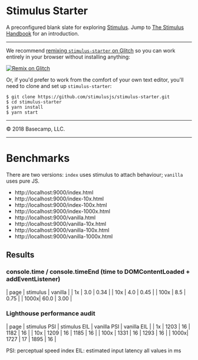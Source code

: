 # Stimulus Starter

A preconfigured blank slate for exploring [Stimulus](https://github.com/stimulusjs/stimulus). Jump to [The Stimulus Handbook](https://stimulusjs.org/handbook/introduction) for an introduction.

---

We recommend [remixing `stimulus-starter` on Glitch](https://glitch.com/edit/#!/import/github/stimulusjs/stimulus-starter) so you can work entirely in your browser without installing anything:

[![Remix on Glitch](https://cdn.glitch.com/2703baf2-b643-4da7-ab91-7ee2a2d00b5b%2Fremix-button.svg)](https://glitch.com/edit/#!/import/github/stimulusjs/stimulus-starter)

Or, if you'd prefer to work from the comfort of your own text editor, you'll need to clone and set up `stimulus-starter`:

```
$ git clone https://github.com/stimulusjs/stimulus-starter.git
$ cd stimulus-starter
$ yarn install
$ yarn start
```

---

© 2018 Basecamp, LLC.

---

# Benchmarks

There are two versions: `index` uses stimulus to attach behaviour; `vanilla` uses pure JS.

- http://localhost:9000/index.html
- http://localhost:9000/index-10x.html
- http://localhost:9000/index-100x.html
- http://localhost:9000/index-1000x.html
- http://localhost:9000/vanilla.html
- http://localhost:9000/vanilla-10x.html
- http://localhost:9000/vanilla-100x.html
- http://localhost:9000/vanilla-1000x.html

## Results

### console.time / console.timeEnd (time to DOMContentLoaded + addEventListener)

| page | stimulus | vanilla  |
| 1x   |    3.0   |   0.34   |
| 10x  |    4.0   |   0.45   |
| 100x |    8.5   |   0.75   |
| 1000x|    60.0  |   3.00   |

### Lighthouse performance audit

| page | stimulus PSI | stimulus EIL | vanilla PSI | vanilla EIL |
| 1x   |    1203      |     16       |    1182     |     16      |
| 10x  |    1209      |     16       |    1185     |     16      |
| 100x |    1331      |     16       |    1293     |     16      |
| 1000x|    1727      |     17       |    1895     |     16      |


PSI: perceptual speed index
EIL: estimated input latency
all values in ms

